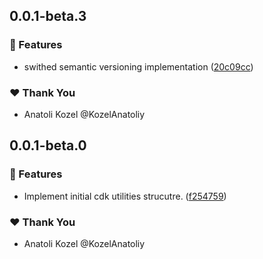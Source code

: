 ## 0.0.1-beta.3

### 🚀 Features

- swithed semantic versioning implementation ([20c09cc](https://github.com/KozelAnatoliy/routineless/commit/20c09cc))

### ❤️ Thank You

- Anatoli Kozel @KozelAnatoliy

## 0.0.1-beta.0

### 🚀 Features

- Implement initial cdk utilities strucutre. ([f254759](https://github.com/KozelAnatoliy/routineless/commit/f254759))

### ❤️ Thank You

- Anatoli Kozel @KozelAnatoliy

